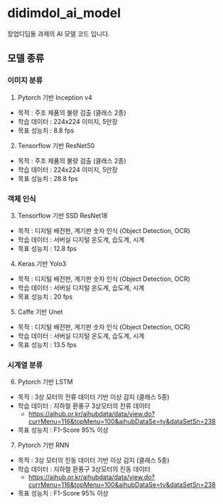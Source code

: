# didimdol_ai_model

창업디딤돌 과제의 AI 모델 코드 입니다.

## 모델 종류

### 이미지 분류
1. Pytorch 기반 Inception v4
  - 목적 : 주조 제품의 불량 검출 (클래스 2종)
  - 학습 데이터 : 224x224 이미지, 5만장
  - 목표 성능치 : 8.8 fps
2. Tensorflow 기반 ResNet50
  - 목적 : 주조 제품의 불량 검출 (클래스 2종)
  - 학습 데이터 : 224x224 이미지, 5만장
  - 목표 성능치 : 28.8 fps

### 객체 인식
3. Tensorflow 기반 SSD ResNet18
  - 목적 : 디지털 배전판, 계기판 숫자 인식 (Object Detection, OCR)
  - 학습 데이터 : 서버실 디지털 온도계, 습도계, 시계
  - 목표 성능치 : 12.8 fps
4. Keras 기반 Yolo3
  - 목적 : 디지털 배전판, 계기판 숫자 인식 (Object Detection, OCR)
  - 학습 데이터 : 서버실 디지털 온도계, 습도계, 시계
  - 목표 성능치 : 20 fps
5. Caffe 기반 Unet
  - 목적 : 디지털 배전판, 계기판 숫자 인식 (Object Detection, OCR)
  - 학습 데이터 : 서버실 디지털 온도계, 습도계, 시계
  - 목표 성능치 : 13.5 fps

### 시계열 분류
6. Pytorch 기반 LSTM
  - 목적 : 3상 모터의 전류 데이터 기반 이상 감지 (클래스 5종)
  - 학습 데이터 : 지하철 환풍구 3상모터의 전류 데이터 
    - https://aihub.or.kr/aihubdata/data/view.do?currMenu=116&topMenu=100&aihubDataSe=ty&dataSetSn=238
  - 목표 성능치 : F1-Score 95% 이상
7. Pytorch 기반 RNN
  - 목적 : 3상 모터의 진동 데이터 기반 이상 감지 (클래스 5종)
  - 학습 데이터 : 지하철 환풍구 3상모터의 진동 데이터 
    - https://aihub.or.kr/aihubdata/data/view.do?currMenu=116&topMenu=100&aihubDataSe=ty&dataSetSn=238
  - 목표 성능치 : F1-Score 95% 이상
